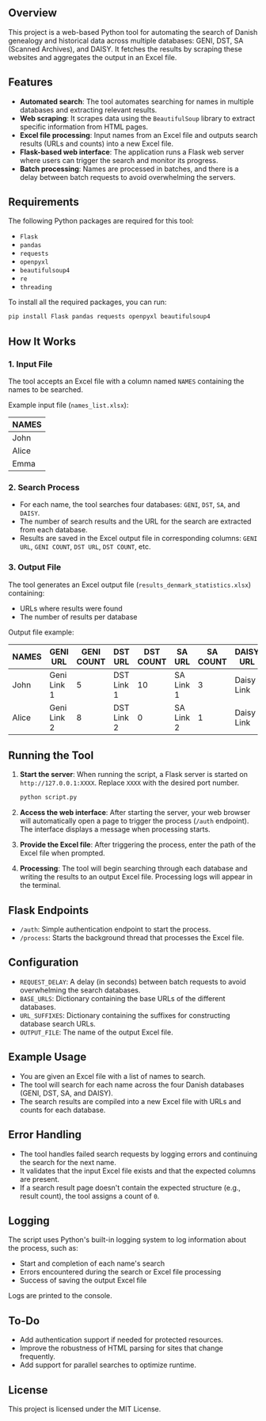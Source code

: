 ## Overview
This project is a web-based Python tool for automating the search of Danish genealogy and historical data across multiple databases: GENI, DST, SA (Scanned Archives), and DAISY. It fetches the results by scraping these websites and aggregates the output in an Excel file.

## Features

- **Automated search**: The tool automates searching for names in multiple databases and extracting relevant results.
- **Web scraping**: It scrapes data using the `BeautifulSoup` library to extract specific information from HTML pages.
- **Excel file processing**: Input names from an Excel file and outputs search results (URLs and counts) into a new Excel file.
- **Flask-based web interface**: The application runs a Flask web server where users can trigger the search and monitor its progress.
- **Batch processing**: Names are processed in batches, and there is a delay between batch requests to avoid overwhelming the servers.

## Requirements

The following Python packages are required for this tool:
- `Flask`
- `pandas`
- `requests`
- `openpyxl`
- `beautifulsoup4`
- `re`
- `threading`

To install all the required packages, you can run:

```bash
pip install Flask pandas requests openpyxl beautifulsoup4
```

## How It Works

### 1. Input File

The tool accepts an Excel file with a column named `NAMES` containing the names to be searched. 

Example input file (`names_list.xlsx`):

| NAMES  |
|--------|
| John   |
| Alice  |
| Emma   |

### 2. Search Process

- For each name, the tool searches four databases: `GENI`, `DST`, `SA`, and `DAISY`.
- The number of search results and the URL for the search are extracted from each database.
- Results are saved in the Excel output file in corresponding columns: `GENI URL`, `GENI COUNT`, `DST URL`, `DST COUNT`, etc.

### 3. Output File

The tool generates an Excel output file (`results_denmark_statistics.xlsx`) containing:

- URLs where results were found
- The number of results per database

Output file example:

| NAMES | GENI URL    | GENI COUNT | DST URL    | DST COUNT | SA URL    | SA COUNT | DAISY URL  | DAISY COUNT |
|-------|-------------|------------|------------|-----------|-----------|----------|------------|-------------|
| John  | Geni Link 1 | 5          | DST Link 1 | 10        | SA Link 1 | 3        | Daisy Link | 12          |
| Alice | Geni Link 2 | 8          | DST Link 2 | 0         | SA Link 2 | 1        | Daisy Link | 0           |

## Running the Tool

1. **Start the server**:
   When running the script, a Flask server is started on `http://127.0.0.1:XXXX`. Replace `XXXX` with the desired port number.

   ```bash
   python script.py
   ```

2. **Access the web interface**:
   After starting the server, your web browser will automatically open a page to trigger the process (`/auth` endpoint). The interface displays a message when processing starts.

3. **Provide the Excel file**:
   After triggering the process, enter the path of the Excel file when prompted.

4. **Processing**:
   The tool will begin searching through each database and writing the results to an output Excel file. Processing logs will appear in the terminal.

## Flask Endpoints

- `/auth`: Simple authentication endpoint to start the process.
- `/process`: Starts the background thread that processes the Excel file.

## Configuration

- `REQUEST_DELAY`: A delay (in seconds) between batch requests to avoid overwhelming the search databases.
- `BASE_URLS`: Dictionary containing the base URLs of the different databases.
- `URL_SUFFIXES`: Dictionary containing the suffixes for constructing database search URLs.
- `OUTPUT_FILE`: The name of the output Excel file.

## Example Usage

- You are given an Excel file with a list of names to search.
- The tool will search for each name across the four Danish databases (GENI, DST, SA, and DAISY).
- The search results are compiled into a new Excel file with URLs and counts for each database.

## Error Handling

- The tool handles failed search requests by logging errors and continuing the search for the next name.
- It validates that the input Excel file exists and that the expected columns are present.
- If a search result page doesn't contain the expected structure (e.g., result count), the tool assigns a count of `0`.

## Logging

The script uses Python's built-in logging system to log information about the process, such as:
- Start and completion of each name's search
- Errors encountered during the search or Excel file processing
- Success of saving the output Excel file

Logs are printed to the console.

## To-Do

- Add authentication support if needed for protected resources.
- Improve the robustness of HTML parsing for sites that change frequently.
- Add support for parallel searches to optimize runtime.

## License

This project is licensed under the MIT License.
